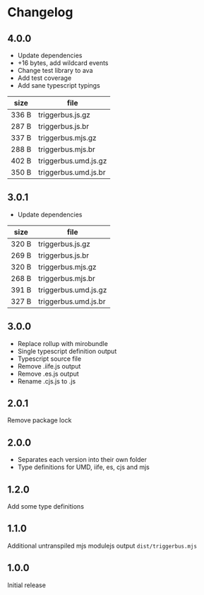 # Changelog

## 4.0.0

- Update dependencies
- +16 bytes, add wildcard events
- Change test library to ava
- Add test coverage
- Add sane typescript typings

| size  | file |
|-------|------|
| 336 B | triggerbus.js.gz |
| 287 B | triggerbus.js.br |
| 337 B | triggerbus.mjs.gz |
| 288 B | triggerbus.mjs.br |
| 402 B | triggerbus.umd.js.gz |
| 350 B | triggerbus.umd.js.br |

## 3.0.1

- Update dependencies

| size  | file |
|-------|------|
| 320 B | triggerbus.js.gz |
| 269 B | triggerbus.js.br |
| 320 B | triggerbus.mjs.gz |
| 268 B | triggerbus.mjs.br |
| 391 B | triggerbus.umd.js.gz |
| 327 B | triggerbus.umd.js.br |

## 3.0.0

- Replace rollup with mirobundle
- Single typescript definition output
- Typescript source file
- Remove .iife.js output
- Remove .es.js output
- Rename .cjs.js to .js

## 2.0.1

Remove package lock

## 2.0.0

- Separates each version into their own folder
- Type definitions for UMD, iife, es, cjs and mjs

## 1.2.0

Add some type definitions

## 1.1.0

Additional untranspiled mjs modulejs output `dist/triggerbus.mjs`

## 1.0.0

Initial release
